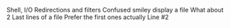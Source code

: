 Shell, I/O Redirections and filters
 Confused smiley
display a file
What about 2
Last lines of a file
Prefer the first ones actually
Line #2
